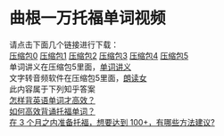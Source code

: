 # 曲根一万托福单词视频  
请点击下面几个链接进行下载：  
[压缩包0](https://github.com/yihui-he/TOEFL-10000-0/archive/master.zip)
[压缩包1](https://github.com/yihui-he/TOEFL-10000-1/archive/master.zip)
[压缩包2](https://github.com/yihui-he/TOEFL-10000-2/archive/master.zip)
[压缩包3](https://github.com/yihui-he/TOEFL-10000-3/archive/master.zip)
[压缩包4](https://github.com/yihui-he/TOEFL-10000-4/archive/master.zip)
[压缩包5](https://github.com/yihui-he/TOEFL-10000-5/archive/master.zip)  
单词讲义在压缩包5里面，[单词讲义](https://github.com/yihui-he/TOEFL-10000-5)  
文字转音频软件在压缩包5里面，[朗读女](https://github.com/yihui-he/TOEFL-10000-5/raw/master/langdunv.zip)  
此内容属于下列知乎答案  
[怎样背英语单词才高效？](https://www.zhihu.com/question/19580414/answer/83110677)  
[如何高效背诵托福单词？](https://www.zhihu.com/question/19823754/answer/83032633)  
[在 3 个月之内准备托福，想要达到 100+，有哪些方法建议?](https://www.zhihu.com/question/27244993/answer/83030807)  


